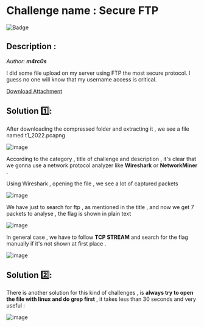 # Challenge name : Secure FTP 

![Badge](https://img.shields.io/badge/CTF-easy-brightgreen)

## Description : 
*Author: ***m4rc0s**** 

I did some file upload on my server using FTP the most secure protocol. I guess no one will know that my username access is critical. 

[Download Attachment](https://s3.eu-west-3.amazonaws.com/crisis-assets/crisis_attachements/sLO6ycs3WLUPgEQPsXiiPltVFwuLt60pTNuYgh7j.zip)


## Solution :one:: 

After downloading the compressed folder and extracting it , we see a file named t1_2022.pcapng 

![image](https://user-images.githubusercontent.com/73240347/159010754-6ce4968b-9326-442c-9087-d30d58101d41.png)

According to the category , title of challenge and description , it's clear that we gonna use a network protocol analyzer like **Wireshark** or **NetworkMiner** .

Using Wireshark , opening the file , we see a lot of captured packets 

![image](https://user-images.githubusercontent.com/73240347/159011653-9af84ddf-d020-4fc8-a81c-94652bfdf492.png)

We have just to search for ftp , as mentioned in the title , and now we get 7 packets to analyse , the flag is shown in plain text 

![image](https://user-images.githubusercontent.com/73240347/159012191-efa3388c-f791-4539-bc13-f4b196997a1c.png)

In general case , we have to follow **TCP STREAM** and search for the flag manually if it's not shown at first place . 

![image](https://user-images.githubusercontent.com/73240347/159012405-e487a743-e1bf-4191-9a94-21d8f1c24cd6.png)

## Solution :two:: 

There is another solution for this kind of challenges , is **always try to open the file with linux and do grep first** , it takes less than 30 seconds and very useful :  

![image](https://user-images.githubusercontent.com/73240347/159016608-650c3bc5-4287-42ea-af71-ceed39dcb28b.png)






